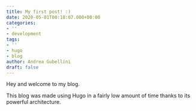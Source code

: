 ```yaml
---
title: My first post! :)
date: 2020-05-01T00:18:07.000+00:00
categories:
- ''
- development
tags:
- ''
- hugo
- blog
author: Andrea Gubellini
draft: false
---
```

Hey and welcome to my blog.

This blog was made using Hugo in a fairly low amount of time thanks to its powerful architecture.